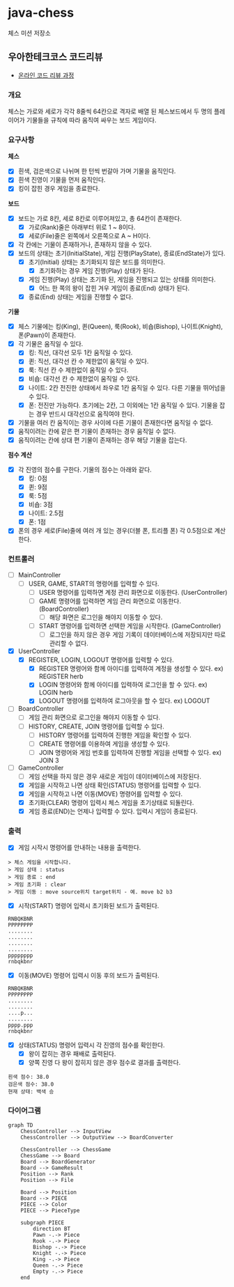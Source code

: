 # java-chess

체스 미션 저장소

## 우아한테크코스 코드리뷰

- [온라인 코드 리뷰 과정](https://github.com/woowacourse/woowacourse-docs/blob/master/maincourse/README.md)

### 개요

체스는 가로와 세로가 각각 8줄씩 64칸으로 격자로 배열 된 체스보드에서 두 명의 플레이어가 기물들을 규칙에 따라 움직여 싸우는 보드 게임이다.

### 요구사항

**체스**

- [x] 흰색, 검은색으로 나뉘며 한 턴씩 번갈아 가며 기물을 움직인다.
- [x] 흰색 진영이 기물을 먼저 움직인다.
- [x] 킹이 잡힌 경우 게임을 종료한다.

**보드**

- [x] 보드는 가로 8칸, 세로 8칸로 이루어져있고, 총 64칸이 존재한다.
    - [x] 가로(Rank)줄은 아래부터 위로 1 ~ 8이다.
    - [x] 세로(File)줄은 왼쪽에서 오른쪽으로 A ~ H이다.
- [x] 각 칸에는 기물이 존재하거나, 존재하지 않을 수 있다.
- [x] 보드의 상태는 초기(InitialState), 게임 진행(PlayState), 종료(EndState)가 있다.
    - [x] 초기(Initial) 상태는 초기화되지 않은 보드를 의미한다.
        - [x] 초기화하는 경우 게임 진행(Play) 상태가 된다.
    - [x] 게임 진행(Play) 상태는 초기화 된, 게임을 진행되고 있는 상태를 의미한다.
        - [x] 어느 한 쪽의 왕이 잡힌 겨우 게임이 종료(End) 상태가 된다.
    - [x] 종료(End) 상태는 게임을 진행할 수 없다.

**기물**

- [x] 체스 기물에는 킹(King), 퀸(Queen), 룩(Rook), 비숍(Bishop), 나이트(Knight), 폰(Pawn)이 존재한다.
- [x] 각 기물은 움직일 수 있다.
    - [x] 킹: 직선, 대각선 모두 1칸 움직일 수 있다.
    - [x] 퀸: 직선, 대각선 칸 수 제한없이 움직일 수 있다.
    - [x] 룩: 직선 칸 수 제한없이 움직일 수 있다.
    - [x] 비숍: 대각선 칸 수 제한없이 움직일 수 있다.
    - [x] 나이트: 2칸 전진한 상태에서 좌우로 1칸 움직일 수 있다. 다른 기물을 뛰어넘을 수 있다.
    - [x] 폰: 전진만 가능하다. 초기에는 2칸, 그 이외에는 1칸 움직일 수 있다. 기물을 잡는 경우 반드시 대각선으로 움직여야 한다.
- [x] 기물을 여러 칸 움직이는 경우 사이에 다른 기물이 존재한다면 움직일 수 없다.
- [x] 움직이려는 칸에 같은 편 기물이 존재하는 경우 움직일 수 없다.
- [x] 움직이려는 칸에 상대 편 기물이 존재하는 경우 해당 기물을 잡는다.

**점수 계산**

- [x] 각 진영의 점수를 구한다. 기물의 점수는 아래와 같다.
    - [x] 킹: 0점
    - [x] 퀸: 9점
    - [x] 룩: 5점
    - [x] 비숍: 3점
    - [x] 나이트: 2.5점
    - [x] 폰: 1점
- [x] 폰의 경우 세로(File)줄에 여러 개 있는 경우(더블 폰, 트리플 폰) 각 0.5점으로 계산한다.

### 컨트롤러

- [ ] MainController
    - [ ] USER, GAME, START의 명령어를 입력할 수 있다.
        - [ ] USER 명령어를 입력하면 계정 관리 화면으로 이동한다. (UserController)
        - [ ] GAME 명령어를 입력하면 게임 관리 화면으로 이동한다. (BoardController)
            - [ ] 해당 화면은 로그인을 해야지 이동할 수 있다.
        - [ ] START 명령어를 입력하면 선택한 게임을 시작한다. (GameController)
            - [ ] 로그인을 하지 않은 경우 게임 기록이 데이터베이스에 저장되지만 따로 관리할 수 없다.

- [x] UserController
    - [x] REGISTER, LOGIN, LOGOUT 명령어를 입력할 수 있다.
        - [x] REGISTER 명령어와 함께 아이디를 입력하여 계정을 생성할 수 있다. ex) REGISTER herb
        - [x] LOGIN 명령어와 함께 아이디를 입력하여 로그인을 할 수 있다. ex) LOGIN herb
        - [x] LOGOUT 명령어를 입력하여 로그아웃을 할 수 있다. ex) LOGOUT

- [ ] BoardController
    - [ ] 게임 관리 화면으로 로그인을 해야지 이동할 수 있다.
    - [ ] HISTORY, CREATE, JOIN 명령어를 입력할 수 있다.
        - [ ] HISTORY 명령어를 입력하여 진행한 게임을 확인할 수 있다.
        - [ ] CREATE 명령어를 이용하여 게임을 생성할 수 있다.
        - [ ] JOIN 명령어와 게임 번호를 입력하여 진행할 게임을 선택할 수 있다. ex) JOIN 3

- [ ] GameController
    - [ ] 게임 선택을 하지 않은 경우 새로운 게임이 데이터베이스에 저장된다.
    - [x] 게임을 시작하고 나면 상태 확인(STATUS) 명령어를 입력할 수 있다.
    - [x] 게임을 시작하고 나면 이동(MOVE) 명령어를 입력할 수 있다.
    - [x] 초기화(CLEAR) 명령어 입력시 체스 게임을 초기상태로 되돌린다.
    - [x] 게임 종료(END)는 언제나 입력할 수 있다. 입력시 게임이 종료된다.

### 출력

- [x] 게임 시작시 명령어를 안내하는 내용을 출력한다.

```
> 체스 게임을 시작합니다.
> 게임 상태 : status
> 게임 종료 : end
> 게임 초기화 : clear
> 게임 이동 : move source위치 target위치 - 예. move b2 b3
```

- [x] 시작(START) 명령어 입력시 초기화된 보드가 출력된다.

```
RNBQKBNR
PPPPPPPP
........
........
........
........
pppppppp
rnbqkbnr
```

- [x] 이동(MOVE) 명령어 입력시 이동 후의 보드가 출력된다.

```
RNBQKBNR
PPPPPPPP
........
........
....p...
........
pppp.ppp
rnbqkbnr
```

- [x] 상태(STATUS) 명령어 입력시 각 진영의 점수를 확인한다.
    - [x] 왕이 잡히는 경우 패배로 출력된다.
    - [x] 양쪽 진영 다 왕이 잡히지 않은 경우 점수로 결과를 출력한다.

```
흰색 점수: 38.0
검은색 점수: 38.0
현재 상태: 백색 승
```

### 다이어그램

```mermaid
graph TD
    ChessController --> InputView
    ChessController --> OutputView --> BoardConverter

    ChessController --> ChessGame
    ChessGame --> Board
    Board --> BoardGenerator
    Board --> GameResult
    Position --> Rank
    Position --> File

    Board --> Position
    Board --> PIECE
    PIECE --> Color
    PIECE --> PieceType

    subgraph PIECE
        direction BT
        Pawn -.-> Piece
        Rook -.-> Piece
        Bishop -.-> Piece
        Knight -.-> Piece
        King -.-> Piece
        Queen -.-> Piece
        Empty -.-> Piece
    end
```

